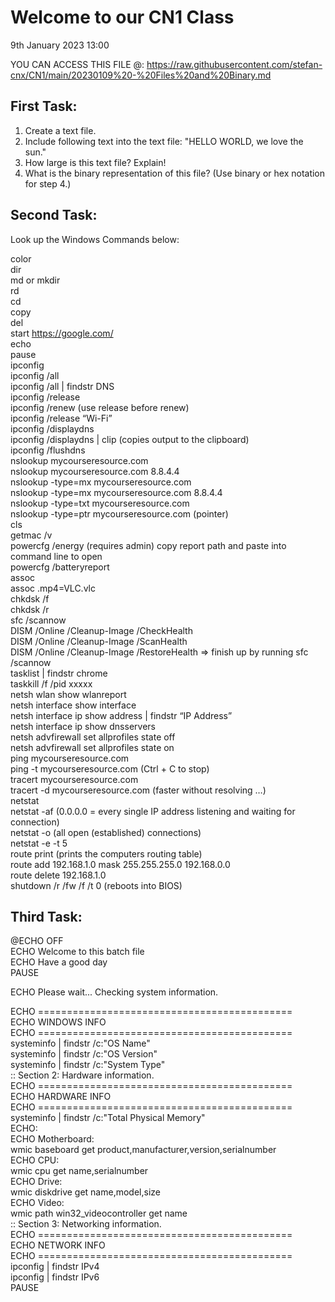 Welcome to our CN1 Class
========================
9th January 2023 13:00

YOU CAN ACCESS THIS FILE @: https://raw.githubusercontent.com/stefan-cnx/CN1/main/20230109%20-%20Files%20and%20Binary.md

First Task:
-----------
1. Create a text file.
2. Include following text into the text file:
   "HELLO WORLD,
    we love the sun."
3. How large is this text file? Explain!
4. What is the binary representation of this file?
   (Use binary or hex notation for step 4.)


Second Task:
------------

Look up the Windows Commands below:

color  
dir  
md or mkdir  
rd  
cd  
copy  
del  
start https://google.com/  
echo  
pause  
ipconfig  
ipconfig /all  
ipconfig /all | findstr DNS  
ipconfig /release  
ipconfig /renew (use release before renew)  
ipconfig /release “Wi-Fi”  
ipconfig /displaydns  
ipconfig /displaydns | clip    (copies output to the clipboard)  
ipconfig /flushdns  
nslookup mycourseresource.com  
nslookup mycourseresource.com 8.8.4.4  
nslookup -type=mx mycourseresource.com  
nslookup -type=mx mycourseresource.com 8.8.4.4  
nslookup -type=txt mycourseresource.com  
nslookup -type=ptr mycourseresource.com (pointer)  
cls  
getmac /v  
powercfg /energy   (requires admin) copy report path and paste into command line to open  
powercfg /batteryreport  
assoc  
assoc .mp4=VLC.vlc  
chkdsk /f  
chkdsk /r  
sfc /scannow  
DISM /Online /Cleanup-Image /CheckHealth  
DISM /Online /Cleanup-Image /ScanHealth  
DISM /Online /Cleanup-Image /RestoreHealth => finish up by running sfc /scannow  
tasklist | findstr chrome  
taskkill /f /pid xxxxx  
netsh wlan show wlanreport  
netsh interface show interface  
netsh interface ip show address | findstr “IP Address”  
netsh interface ip show dnsservers  
netsh advfirewall set allprofiles state off  
netsh advfirewall set allprofiles state on  
ping mycourseresource.com  
ping -t mycourseresource.com  (Ctrl + C to stop)  
tracert mycourseresource.com  
tracert -d mycourseresource.com   (faster without resolving …)  
netstat   
netstat -af   (0.0.0.0 = every single IP address listening and waiting for connection)  
netstat -o     (all open (established) connections)  
netstat -e -t 5  
route print   (prints the computers routing table)  
route add 192.168.1.0 mask 255.255.255.0 192.168.0.0  
route delete 192.168.1.0  
shutdown /r /fw /f /t 0   (reboots into BIOS)  

Third Task:
-----------
@ECHO OFF   
ECHO Welcome to this batch file  
ECHO Have a good day  
PAUSE  
  
ECHO Please wait... Checking system information.  
  
ECHO ============================================  
ECHO WINDOWS INFO  
ECHO ============================================  
systeminfo | findstr /c:"OS Name"  
systeminfo | findstr /c:"OS Version"  
systeminfo | findstr /c:"System Type"  
:: Section 2: Hardware information.  
ECHO ============================================  
ECHO HARDWARE INFO  
ECHO ============================================  
systeminfo | findstr /c:"Total Physical Memory"  
ECHO:  
ECHO Motherboard:  
wmic baseboard get product,manufacturer,version,serialnumber  
ECHO CPU:  
wmic cpu get name,serialnumber  
ECHO Drive:  
wmic diskdrive get name,model,size  
ECHO Video:  
wmic path win32_videocontroller get name  
:: Section 3: Networking information.  
ECHO ============================================  
ECHO NETWORK INFO  
ECHO ============================================  
ipconfig | findstr IPv4  
ipconfig | findstr IPv6  
PAUSE  
  

